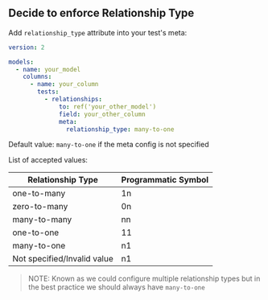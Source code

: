 ## Decide to enforce Relationship Type

Add `relationship_type` attribute into your test's meta:

```yaml
version: 2

models:
  - name: your_model
    columns:
      - name: your_column
        tests:
          - relationships:
              to: ref('your_other_model')
              field: your_other_column
              meta:
                relationship_type: many-to-one
```

Default value: `many-to-one` if the meta config is not specified

List of accepted values:

| Relationship Type | Programmatic Symbol |
|--------|--------|
| one-to-many | 1n |
| zero-to-many | 0n |
| many-to-many | nn |
| one-to-one | 11 |
| many-to-one | n1 |
| Not specified/Invalid value | n1 |

> NOTE: Known as we could configure multiple relationship types but in the best practice we should always have `many-to-one`
